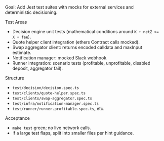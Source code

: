 Goal: Add Jest test suites with mocks for external services and deterministic decisioning.

Test Areas
- Decision engine unit tests (mathematical conditions around `K + netZ >= X + fee`).
- Quote helper client integration (ethers Contract calls mocked).
- Swap aggregator client: returns encoded calldata and maxInput estimate.
- Notification manager: mocked Slack webhook.
- Runner integration: scenario tests (profitable, unprofitable, disabled deposit, aggregator fail).

Structure
- `test/decision/decision.spec.ts`
- `test/clients/quote-helper.spec.ts`
- `test/clients/swap-aggregator.spec.ts`
- `test/infra/notification-manager.spec.ts`
- `test/runner/runner.profitable.spec.ts`, etc.

Acceptance
- `make test` green; no live network calls.
- If a large test flaps, split into smaller files per hint guidance.

